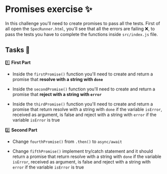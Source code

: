 # Promises exercise ✨

In this challenge you'll need to create promises to pass all the tests.
First of all open the `SpecRunner.html`, you'll see that all the errors are failing ❌, to pass the tests you have to complete the functions inside `src/index.js` file.

## Tasks 📝

1️⃣ **First Part**

- Inside the `firstPromise()` function you'll need to create and return a promise that **resolve with a string with `done`**

- Inside the `secondPromise()` function you'll need to create and return a promise that **reject with a string with `error`**

- Inside the `thirdPromise()` function you'll need to create and return a promise that return resolve with a string with `done` if the variable `isError`, received as argument, is false and reject with a string with `error` if the variable `isError` is true

2️⃣ **Second Part**

- Change `fourthPromise()` from `.then()` to `async/await`

- Change `fifthPromise()` implement try/catch statement and it should return a promise that return resolve with a string with `done` if the variable `isError`, received as argument, is false and reject with a string with `error` if the variable `isError` is true

